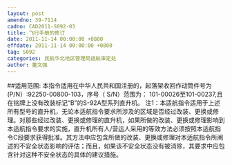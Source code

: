 ```yaml
---
layout: post
amendno: 39-7114
cadno: CAD2011-S092-03
title: 飞行手册的修订
date: 2011-11-14 00:00:00 +0800
effdate: 2011-11-14 00:00:00 +0800
tag: S092
categories: 民航华北地区管理局适航审定处
author: 董文强
---
```


##适用范围:
本指令适用在中华人民共和国注册的，起落架收回作动筒件号为 (P/N）:92250-00800-103，序号（ S/N）范围为： 101-00026至101-00237,且在铭牌上没有改装标记“B”的S-92A型系列直升机。
注1：本适航指令适用于上述所有型号的直升机，无论本适航指令要求所涉及的区域是否经过改装、更换或修理。对那些经过改装、更换或修理的直升机，如果所做的改装、更换或修理影响到本适航指令要求的实施，直升机所有人/营运人采用的等效方法必须按照本适航指令C段要求获得批准。其方法中应包含所做的改装、更换或修理对本适航指令所阐述的不安全状态影响的评估；而且，如果该不安全状态没有被消除，其要求中应包含针对这种不安全状态的具体的建议措施。

